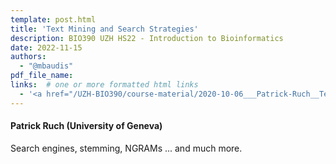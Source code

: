 ```yaml
---
template: post.html
title: 'Text Mining and Search Strategies'
description: BIO390 UZH HS22 - Introduction to Bioinformatics
date: 2022-11-15
authors:
  - "@mbaudis"
pdf_file_name:
links:  # one or more formatted html links
  - '<a href="/UZH-BIO390/course-material/2020-10-06___Patrick-Ruch__Text-Mining__UZH-BIO390-HS20-lecture-04.pdf">[2020 lecture slides]</a> (PDF)'
---
```


#### Patrick Ruch (University of Geneva)

Search engines, stemming, NGRAMs ... and much more.
